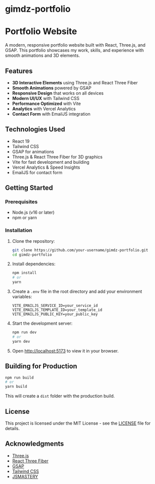 # gimdz-portfolio

# Portfolio Website

A modern, responsive portfolio website built with React, Three.js, and GSAP. This portfolio showcases my work, skills, and experience with smooth animations and 3D elements.

## Features

- **3D Interactive Elements** using Three.js and React Three Fiber
- **Smooth Animations** powered by GSAP
- **Responsive Design** that works on all devices
- **Modern UI/UX** with Tailwind CSS
- **Performance Optimized** with Vite
- **Analytics** with Vercel Analytics
- **Contact Form** with EmailJS integration

## Technologies Used

- React 19
- Tailwind CSS
- GSAP for animations
- Three.js & React Three Fiber for 3D graphics
- Vite for fast development and building
- Vercel Analytics & Speed Insights
- EmailJS for contact form

## Getting Started

### Prerequisites

- Node.js (v16 or later)
- npm or yarn

### Installation

1. Clone the repository:
   ```bash
   git clone https://github.com/your-username/gimdz-portfolio.git
   cd gimdz-portfolio
   ```

2. Install dependencies:
   ```bash
   npm install
   # or
   yarn
   ```

3. Create a `.env` file in the root directory and add your environment variables:
   ```
   VITE_EMAILJS_SERVICE_ID=your_service_id
   VITE_EMAILJS_TEMPLATE_ID=your_template_id
   VITE_EMAILJS_PUBLIC_KEY=your_public_key
   ```

4. Start the development server:
   ```bash
   npm run dev
   # or
   yarn dev
   ```

5. Open [http://localhost:5173](http://localhost:5173) to view it in your browser.

## Building for Production

```bash
npm run build
# or
yarn build
```

This will create a `dist` folder with the production build.

## License

This project is licensed under the MIT License - see the [LICENSE](LICENSE) file for details.

## Acknowledgments

- [Three.js](https://threejs.org/)
- [React Three Fiber](https://docs.pmnd.rs/react-three-fiber/getting-started/introduction)
- [GSAP](https://greensock.com/gsap/)
- [Tailwind CSS](https://tailwindcss.com/)
- [JSMASTERY](https://jsmastery.com/video-kit/c9dc559b-2d8d-453b-9671-edb8d0e63e3a)

